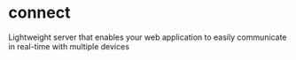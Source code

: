 # connect
Lightweight server that enables your web application to easily communicate in real-time with multiple devices
